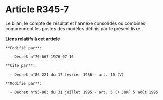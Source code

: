 # Article R345-7

Le bilan, le compte de résultat et l'annexe consolidés ou combinés comprennent les postes des modèles définis par le présent
livre.

**Liens relatifs à cet article**

	**Codifié par**:

	  - Décret n°76-667 1976-07-16

	**Cité par**:

	  - Décret n°86-221 du 17 février 1986 - art. 10 (V)

	**Modifié par**:

	  - Décret n°95-883 du 31 juillet 1995 - art. 5 () JORF 5 août 1995
